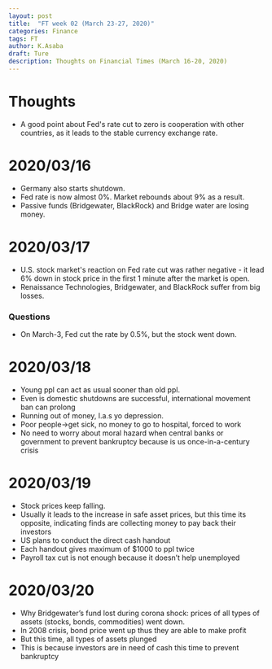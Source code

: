 ```yaml
---
layout: post
title:  "FT week 02 (March 23-27, 2020)"
categories: Finance
tags: FT
author: K.Asaba
draft: Ture
description: Thoughts on Financial Times (March 16-20, 2020)
---
```


# Thoughts
- A good point about Fed's rate cut to zero is cooperation with other countries, as it leads to the stable currency exchange rate.

# 2020/03/16

- Germany also starts shutdown.
- Fed rate is now almost 0%. Market rebounds about 9% as a result.
- Passive funds (Bridgewater, BlackRock) and Bridge water are losing money.



# 2020/03/17
- U.S. stock market's reaction on Fed rate cut was rather negative - it lead 6% down in stock price in the first 1 minute after the market is open. 
- Renaissance Technologies, Bridgewater, and  BlackRock suffer from big losses.

### Questions
- On March-3, Fed cut the rate by 0.5%, but the stock went down. 


# 2020/03/18

- Young ppl can act as usual sooner than old ppl.
- Even is domestic shutdowns are successful, international movement ban can prolong
- Running out of money, l.a.s yo depression.
- Poor people→get sick, no money to go to hospital, forced to work
- No need to worry about moral hazard when central banks or government to prevent bankruptcy because is us once-in-a-century crisis


# 2020/03/19
- Stock prices keep falling.
- Usually it leads to the increase in safe asset prices, but this time its opposite, indicating finds are collecting money to pay back their investors
- US plans to conduct the direct cash handout
- Each handout gives maximum of $1000 to ppl twice
- Payroll tax cut is not enough because it doesn’t help unemployed

# 2020/03/20
- Why Bridgewater’s fund lost during corona shock: prices of all types of assets (stocks, bonds, commodities) went down.
- In 2008 crisis, bond price went up thus they are able to make profit
- But this time, all types of assets plunged
- This is because investors are in need of cash this time to prevent bankruptcy
